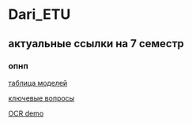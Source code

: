 # Dari_ETU

## актуальные ссылки на 7 семестр

### опнп

[таблица моделей](https://docs.google.com/spreadsheets/d/1-XdkNXitrbQMn1pOYsEeUOjcrhrV8kbAGms1g2EOszE/edit?gid=1034223434#gid=1034223434)

[ключевые вопросы](https://docs.google.com/document/d/1Vciw9_i_sdgQIkSIZg8oMQMvN5XArE9sM9inBWIFa88/edit?tab=t.0#heading=h.23om8evpbx38)

[OCR demo](https://docs.google.com/document/d/1_Hln-bm9w59-COGOVMeDbaAI8cQk6RBZO-4DlNGrSiU/edit?tab=t.0)
